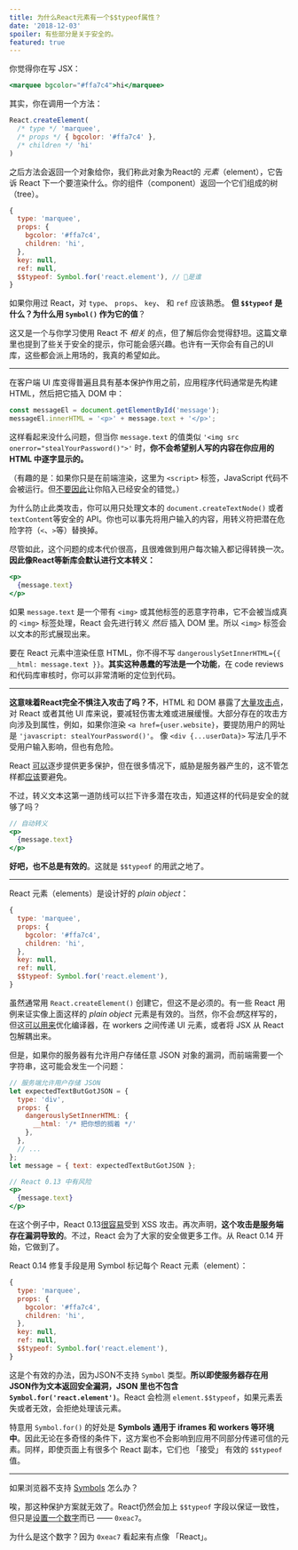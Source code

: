 ```yaml
---
title: 为什么React元素有一个$$typeof属性？
date: '2018-12-03'
spoiler: 有些部分是关于安全的。
featured: true
---
```


你觉得你在写 JSX：

```jsx
<marquee bgcolor="#ffa7c4">hi</marquee>
```

其实，你在调用一个方法：

```jsx
React.createElement(
  /* type */ 'marquee',
  /* props */ { bgcolor: '#ffa7c4' },
  /* children */ 'hi'
)
```

之后方法会返回一个对象给你，我们称此对象为React的 *元素*（element），它告诉 React 下一个要渲染什么。你的组件（component）返回一个它们组成的树（tree）。

```jsx {9}
{
  type: 'marquee',
  props: {
    bgcolor: '#ffa7c4',
    children: 'hi',
  },
  key: null,
  ref: null,
  $$typeof: Symbol.for('react.element'), // 🧐是谁
}
```

如果你用过 React，对 `type`、 `props`、 `key`、 和 `ref` 应该熟悉。 **但 `$$typeof` 是什么？为什么用 `Symbol()` 作为它的值**？

这又是一个与你学习使用 React 不 *相关* 的点，但了解后你会觉得舒坦。这篇文章里也提到了些关于安全的提示，你可能会感兴趣。也许有一天你会有自己的UI库，这些都会派上用场的，我真的希望如此。

---

在客户端 UI 库变得普遍且具有基本保护作用之前，应用程序代码通常是先构建 HTML，然后把它插入 DOM 中：

```jsx
const messageEl = document.getElementById('message');
messageEl.innerHTML = '<p>' + message.text + '</p>';
```

这样看起来没什么问题，但当你 `message.text` 的值类似 `'<img src onerror="stealYourPassword()">'` 时，**你不会希望别人写的内容在你应用的 HTML 中逐字显示的。**

（有趣的是：如果你只是在前端渲染，这里为 `<script>` 标签，JavaScript 代码不会被运行。但[不要因此](https://gomakethings.com/preventing-cross-site-scripting-attacks-when-using-innerhtml-in-vanilla-javascript/)让你陷入已经安全的错觉。）

为什么防止此类攻击，你可以用只处理文本的 `document.createTextNode()` 或者 `textContent`等安全的 API。你也可以事先将用户输入的内容，用转义符把潜在危险字符（`<`、`>`等）替换掉。

尽管如此，这个问题的成本代价很高，且很难做到用户每次输入都记得转换一次。**因此像React等新库会默认进行文本转义：**

```jsx
<p>
  {message.text}
</p>
```

如果 `message.text` 是一个带有 `<img>` 或其他标签的恶意字符串，它不会被当成真的 `<img>` 标签处理，React 会先进行转义 *然后* 插入 DOM 里。所以 `<img>` 标签会以文本的形式展现出来。

要在 React 元素中渲染任意 HTML，你不得不写 `dangerouslySetInnerHTML={{ __html: message.text }}`。**其实这种愚蠢的写法是一个功能**，在 code reviews 和代码库审核时，你可以非常清晰的定位到代码。

---

**这意味着React完全不惧注入攻击了吗？不**，HTML 和 DOM 暴露了[大量攻击点](https://github.com/facebook/react/issues/3473#issuecomment-90594748)，对 React 或者其他 UI 库来说，要减轻伤害太难或进展缓慢。大部分存在的攻击方向涉及到属性，例如，如果你渲染 `<a href={user.website}`，要提防用户的网址是 `'javascript: stealYourPassword()'`。 像 `<div {...userData}>` 写法几乎不受用户输入影响，但也有危险。

React [可以](https://github.com/facebook/react/issues/10506)逐步提供更多保护，但在很多情况下，威胁是服务器产生的，这不管怎样都[应该](https://github.com/facebook/react/issues/3473#issuecomment-91327040)要避免。

不过，转义文本这第一道防线可以拦下许多潜在攻击，知道这样的代码是安全的就够了吗？

```jsx
// 自动转义
<p>
  {message.text}
</p>
```

**好吧，也不总是有效的**。这就是 `$$typeof` 的用武之地了。

---

React 元素（elements）是设计好的 *plain object*：

```jsx
{
  type: 'marquee',
  props: {
    bgcolor: '#ffa7c4',
    children: 'hi',
  },
  key: null,
  ref: null,
  $$typeof: Symbol.for('react.element'),
}
```

虽然通常用 `React.createElement()` 创建它，但这不是必须的。有一些 React 用例来证实像上面这样的 *plain object* 元素是有效的。当然，你不会*想*这样写的，但这[可以用来](https://github.com/facebook/react/pull/3583#issuecomment-90296667)优化编译器，在 workers 之间传递 UI 元素，或者将 JSX 从 React 包解耦出来。

但是，如果你的服务器有允许用户存储任意 JSON 对象的漏洞，而前端需要一个字符串，这可能会发生一个问题：

```jsx {2-10,15}
// 服务端允许用户存储 JSON
let expectedTextButGotJSON = {
  type: 'div',
  props: {
    dangerouslySetInnerHTML: {
      __html: '/* 把你想的搁着 */'
    },
  },
  // ...
};
let message = { text: expectedTextButGotJSON };

// React 0.13 中有风险
<p>
  {message.text}
</p>
```

在这个例子中，React 0.13[很容易](http://danlec.com/blog/xss-via-a-spoofed-react-element)受到 XSS 攻击。再次声明，**这个攻击是服务端存在漏洞导致的**。不过，React 会为了大家的安全做更多工作。从 React 0.14 开始，它做到了。

React 0.14 修复手段是用 Symbol 标记每个 React 元素（element）：

```jsx {9}
{
  type: 'marquee',
  props: {
    bgcolor: '#ffa7c4',
    children: 'hi',
  },
  key: null,
  ref: null,
  $$typeof: Symbol.for('react.element'),
}
```

这是个有效的办法，因为JSON不支持 `Symbol` 类型。**所以即使服务器存在用JSON作为文本返回安全漏洞，JSON 里也不包含 `Symbol.for('react.element')`**。React 会检测 `element.$$typeof`，如果元素丢失或者无效，会拒绝处理该元素。

特意用 `Symbol.for()` 的好处是 **Symbols 通用于 iframes 和 workers 等环境中**。因此无论在多奇怪的条件下，这方案也不会影响到应用不同部分传递可信的元素。同样，即使页面上有很多个 React 副本，它们也 「接受」 有效的 `$$typeof` 值。

---

如果浏览器不支持 [Symbols](https://developer.mozilla.org/en-US/docs/Web/JavaScript/Reference/Global_Objects/Symbol#Browser_compatibility) 怎么办？

唉，那这种保护方案就无效了。React仍然会加上 `$$typeof` 字段以保证一致性，但只是[设置一个数字](https://github.com/facebook/react/blob/8482cbe22d1a421b73db602e1f470c632b09f693/packages/shared/ReactSymbols.js#L14-L16)而已 —— `0xeac7`。

为什么是这个数字？因为 `0xeac7` 看起来有点像 「React」。
